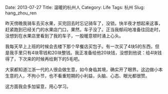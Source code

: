 Date: 2013-07-27
Title: 温暖的杭州人
Category: Life
Tags: 杭州
Slug: hang_zhou_ren

昨天傍晚我骑车去买水果，买完回去时忘记骑车了，没锁。快半夜才想起来这事，赶紧跑到已经关门的水果店门口，果然，车子没了。正当我郁闷地准备往回走时，没想到在水果店里看到了我的车子，一股暖意顿时涌上心头。

我每天早上上班的时候会去楼下那个早餐店买包子。有一次买了4块5的东西，但是我手里只有4块零钱和20块整钱。我正准备给他20块钱，没想到他说：给4块钱得了，下次来的时候再给剩下的5毛吧。

大家都知道江浙一代的人很会做生意，如今身临其境，确实开了眼界。这边做小本生意的人，不拘小节，也不看重短期的小利益，头脑、心态、眼光都很赞。

这方面我会多加留意，用心学习。
